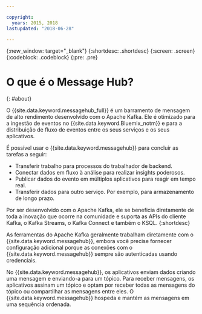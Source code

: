 ```yaml
---

copyright:
  years: 2015, 2018
lastupdated: "2018-06-28"

---
```


{:new_window: target="_blank"}
{:shortdesc: .shortdesc}
{:screen: .screen}
{:codeblock: .codeblock}
{:pre: .pre}

# O que é o Message Hub?
{: #about}

O {{site.data.keyword.messagehub_full}} é um barramento de mensagem de alto rendimento desenvolvido com o Apache Kafka. 
Ele é otimizado para a ingestão de eventos no {{site.data.keyword.Bluemix_notm}} e para a distribuição de fluxo de eventos entre
os seus serviços e os seus aplicativos.

É possível usar o {{site.data.keyword.messagehub}} para concluir as tarefas a seguir:

* Transferir trabalho para processos do trabalhador de backend.
* Conectar dados em fluxo à análise para realizar insights poderosos.
* Publicar dados do evento em múltiplos aplicativos para reagir em tempo real.
* Transferir dados para outro serviço. Por exemplo, para armazenamento de longo prazo.

Por ser desenvolvido com o Apache Kafka, ele se beneficia diretamente de toda a inovação que ocorre na comunidade e suporta as
APIs do cliente Kafka, o Kafka Streams, o Kafka Connect e também o KSQL.
{:shortdesc}

As ferramentas do Apache Kafka geralmente trabalham diretamente com o {{site.data.keyword.messagehub}}, embora você precise fornecer configuração adicional porque as conexões com o {{site.data.keyword.messagehub}} sempre são autenticadas usando credenciais.

No {{site.data.keyword.messagehub}}, os aplicativos enviam dados criando uma mensagem e
enviando-a para um tópico. Para receber mensagens, os aplicativos assinam um tópico e optam por receber
todas as mensagens do tópico ou compartilhar as mensagens entre eles.
O {{site.data.keyword.messagehub}} hospeda e mantém as mensagens em uma sequência ordenada. 




